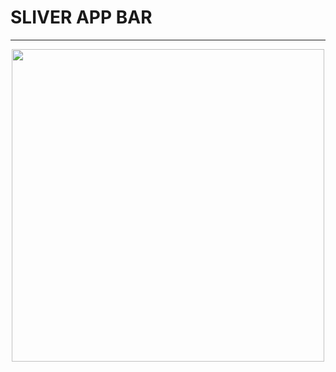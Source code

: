 # SLIVER APP BAR
---
<p align="center">
      <img width="500" src="https://user-images.githubusercontent.com/51033703/227617875-1afdfefc-f88a-4053-9e10-0a574b29b5a6.png">
 </p>
